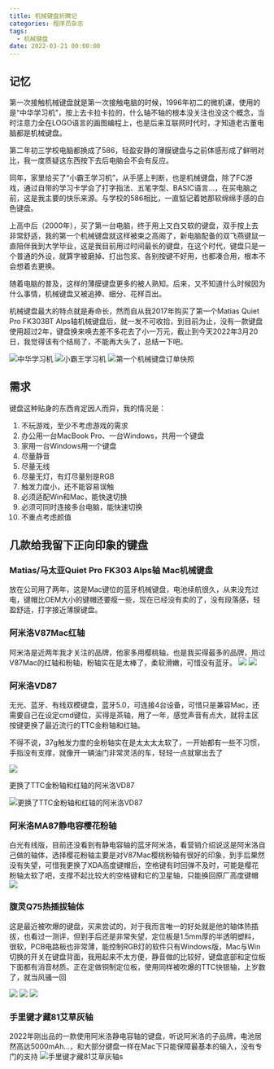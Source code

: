 ```yaml
---
title: 机械键盘折腾记
categories: 程序员杂志
tags:
  - 机械键盘
date: 2022-03-21 00:00:00
---
```


## 记忆
第一次接触机械键盘就是第一次接触电脑的时候，1996年初二的微机课，使用的是“中华学习机”，按上去卡拉卡拉的，什么轴不轴的根本没关注也没这个概念，当时注意力全在LOGO语言的画图编程上，也是后来互联网时代时，才知道老古董电脑都是机械键盘。

第二年初三学校电脑都换成了586，轻盈安静的薄膜键盘与之前体感形成了鲜明对比，我一度质疑这东西按下去后电脑会不会有反应。

同年，家里给买了“小霸王学习机”，从手感上判断，也是机械键盘，除了FC游戏，通过自带的学习卡学会了打字指法、五笔字型、BASIC语言...，在买电脑之前，这是我主要的快乐来源。与学校的586相比，一直惦记着她那软绵绵手感的白色键盘。

上高中后（2000年），买了第一台电脑，终于用上又白又软的键盘，双手按上去非常舒适，我的第一个机械键盘就这样被束之高阁了，新电脑配备的双飞燕键鼠一直陪伴我到大学毕业，这是我目前用过时间最长的键盘，在这个时代，键盘只是一个普通的外设，就算字被磨掉、打出包浆、各别按键不好用，也都凑合用，根本不会想着去更换。

随着电脑的普及，这样的薄膜键盘更多的被人熟知。后来，又不知道什么时候因为什么事情，机械键盘又被追捧、细分、花样百出。

机械键盘最大的特点就是寿命长，然而自从我2017年购买了第一个Matias Quiet Pro FK303BT Alps轴机械键盘后，就一发不可收拾，到目前为止，没有一款键盘使用超过2年，键盘换来唤去差不多花去了小一万元，截止到今天2022年3月20日，我觉得该有个结局了，不能再大头了，总结一下吧。
<!--more-->

![中华学习机](https://image.uc.cn/s/wemedia/s/upload/2021/EhXJor1fklv39pg/f07fd2538f99efca1b27c7ba510808a8.png)
![小霸王学习机](https://oldmanblog.oss-cn-guangzhou.aliyuncs.com/blog/Honeyview_2009122212518360.jpg)
![第一个机械键盘订单快照](https://oldmanblog.oss-cn-guangzhou.aliyuncs.com/blog/第一个机械键盘.PNG)

## 需求
键盘这种贴身的东西肯定因人而异，我的情况是：
1. 不玩游戏，至少不考虑游戏的需求
2. 办公用一台MacBook Pro、一台Windows，共用一个键盘
3. 家用一台Windows用一个键盘
4. 尽量静音
5. 尽量无线
6. 尽量无灯，有灯尽量别是RGB
7. 触发力度小，还不能容易误触
8. 必须适配Win和Mac，能快速切换
9. 必须可同时连接多台电脑，能快速切换
10. 不重点考虑颜值

## 几款给我留下正向印象的键盘
### Matias/马太亚Quiet Pro FK303 Alps轴 Mac机械键盘
放在公司用了两年，这是Mac键位的蓝牙机械键盘，电池续航很久，从来没充过电，键帽比OEM大小的键帽还要瘦一些，现在已经没有卖的了，没有段落感，轻盈舒适，打字接近薄膜键盘。

### 阿米洛V87Mac红轴
阿米洛是近两年我才关注的品牌，他家多用樱桃轴，也是我买得最多的品牌，用过V87Mac的红轴和粉轴，粉轴实在是太棒了，柔软滑嫩，可惜没有蓝牙。
![](http://oldmanblog.oss-cn-guangzhou.aliyuncs.com/blog/IMG_5692.jpeg)
![](http://oldmanblog.oss-cn-guangzhou.aliyuncs.com/blog/IMG_5694.jpeg)


### 阿米洛VD87
无光、蓝牙、有线双模键盘，蓝牙5.0，可连接4台设备，可惜只是兼容Mac，还需要自己在设定cmd键位，买得是茶轴，用了一年，感觉声音有点大，就将主区按键更换了最近流行的TTC金粉轴和红轴。

不得不说，37g触发力度的金粉轴实在是太太太太软了，一开始都有一些不习惯，手指没有支撑，就像开一辆油门非常灵活的车，轻轻一点就窜出去了

![](http://oldmanblog.oss-cn-guangzhou.aliyuncs.com/blog/IMG_5909.jpeg)

更换了TTC金粉轴和红轴的阿米洛VD87

![更换了TTC金粉轴和红轴的阿米洛VD87](https://oldmanblog.oss-cn-guangzhou.aliyuncs.com/blog/IMG_6016.JPG)


### 阿米洛MA87静电容樱花粉轴
白光有线版，目前还没看到有静电容轴的蓝牙阿米洛，看营销介绍说这是阿米洛自己做的轴体，选择樱花粉轴主要是对V87Mac樱桃粉轴有很好的印象，到手后果然没有失望，可惜我更换了XDA高度键帽后，空格键有时回弹不及时，可能是樱花粉轴太软了吧，支撑不起比较大的空格键和它的卫星轴，只能换回原厂高度键帽
![](http://oldmanblog.oss-cn-guangzhou.aliyuncs.com/blog/IMG_5719.jpeg)

### 腹灵Q75热插拔轴体
这是最近被吹爆的键盘，买来尝试的，对于我而言唯一的好处就是他的轴体热插拔，也看过一测评，但到手后还是非常失望，定位板是1.5mm厚的半透明塑料，很软，PCB电路板也非常薄，能控制RGB灯的软件只有Windows版，Mac与Win切换的开关在键盘背面，我用起来不太方便，静音做的比较好，键盘底部和定位板下面都有消音材质。正在定做铜制定位板，使用同样被吹爆的TTC快银轴，上岁数了，就当风骚一回

![](http://oldmanblog.oss-cn-guangzhou.aliyuncs.com/blog/IMG_5928.jpeg)
![](http://oldmanblog.oss-cn-guangzhou.aliyuncs.com/blog/IMG_5944.jpeg)
![](http://oldmanblog.oss-cn-guangzhou.aliyuncs.com/blog/IMG_5945.jpeg)

### 手里键才藏81艾草灰轴
2022年刚出品的一款使用阿米洛静电容轴的键盘，听说阿米洛的子品牌，电池居然高达5000mAh...，和大部分键盘一样在Mac下只能保障最基本的输入，没有专门的支持
![手里键才藏81艾草灰轴s](https://img.alicdn.com/imgextra/i2/2213022782417/O1CN01Z0yMDs1Tj22CQvOeM_!!2213022782417.jpg)

